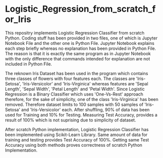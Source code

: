 # Logistic_Regression_from_scratch_for_Iris

This repositry implements Logistic Regression Classifier from scratch Python. Coding stuff has been provided in two files, one of which is Jupyter Notebook File and the other one is Python File. Jupyter Notebook explains each step briefly whereas no explanation has been provided in Python File. The reason is that it is exactly the same program as in Jupyter Notebook with the only difference that commands intended for explanation are not included in Python File.

The reknown Iris Dataset has been used in the program which contains three classes of flowers with four features each. The classes are 'Iris-Setosa', 'Iris-Versicolor' and 'Iris-Virginica' whereas features are 'Sepal Length', 'Sepal Width', 'Petal Length' and 'Petal Width'. Since Logistic Regression is a Binary Classifier which uses 'One-Vs-Rest' approach therefore, for the sake of simplicity, one of the class 'Iris-Virginica' has been removed. Therefore dataset limits to 100 samples with 50 samples of 'Iris-Setosa' and 'Iris-Versicolor' each. After shuffling, 90% of data has been used for Training and 10% for Testing. Measuring Test Accuracy, provides a result of 100% which is not suprising due to simplicity of dataset.

After scratch Python implementation, Logistic Regression Classifier has been implemented using Scikit-Learn Library. Same amount of data for training and testing provides Test Accuracy of 100%. Getting same Test Accuracy using both methods proves correctness of scratch Python Implementation.
